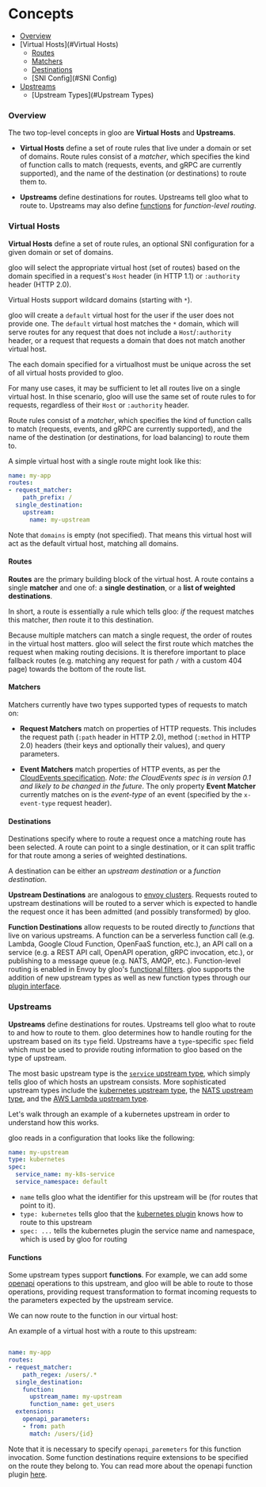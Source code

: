# Concepts

- [Overview](#Overview)
- [Virtual Hosts](#Virtual Hosts)
    - [Routes](#Routes)
    - [Matchers](#Matchers)
    - [Destinations](#Destinations)
    - [SNI Config](#SNI Config)
- [Upstreams](#Upstreams)
    - [Upstream Types](#Upstream Types)




<a name="Overview"></a>

### Overview

The two top-level concepts in gloo are **Virtual Hosts** and **Upstreams**.

- **Virtual Hosts** define a set of route rules that live under a domain or set of domains.
Route rules consist of a *matcher*, which specifies the kind of function calls to match (requests, events, 
and gRPC are currently supported), and the name of the destination (or destinations) to route them to.

- **Upstreams** define destinations for routes. Upstreams tell gloo what to route to. Upstreams may also define 
[functions](TODO) for *function-level routing*.





<a name="Virtual Hosts"></a>

### Virtual Hosts

**Virtual Hosts** define a set of route rules, an optional SNI configuration for a given domain or set of domains.

gloo will select the appropriate virtual host (set of routes) based on the domain specified in a request's `Host` header 
(in HTTP 1.1) or `:authority` header (HTTP 2.0). 

Virtual Hosts support wildcard domains (starting with `*`).

gloo will create a `default` virtual host for the user if the user does not provide one. The `default` virtual host
matches the `*` domain, which will serve routes for any request that does not include a `Host`/`:authority` header,
or a request that requests a domain that does not match another virtual host.

The each domain specified for a virtualhost must be unique across the set of all virtual hosts provided to gloo.

For many use cases, it may be sufficient to let all routes live on a single virtual host. In thise scenario,
gloo will use the same set of route rules to for requests, regardless of their `Host` or `:authority` header.

Route rules consist of a *matcher*, which specifies the kind of function calls to match (requests, events, 
and gRPC are currently supported), and the name of the destination (or destinations, for load balancing) to route them to.

A simple virtual host with a single route might look like this: 

```yaml
name: my-app
routes:
- request_matcher:
    path_prefix: /
  single_destination:
    upstream:
      name: my-upstream
```

Note that `domains` is empty (not specified). That means this virtual host will act as the default virtual host, matching 
all domains.


<a name="Routes"></a>

#### Routes

**Routes** are the primary building block of the virtual host. A route contains a single **matcher** and one of: a 
**single destination**, or a **list of weighted destinations**.

In short, a route is essentially a rule which tells gloo: *if* the request matches this matcher, *then* route it to this 
destination.

Because multiple matchers can match a single request, the order of routes in the virtual host matters. gloo
will select the first route which matches the request when making routing decisions. It is therefore important to place
fallback routes (e.g. matching any request for path `/` with a custom 404 page) towards the bottom of the route list.



<a name="Matchers"></a>

#### Matchers

Matchers currently have two types supported types of requests to match on:

* **Request Matchers** match on properties of HTTP requests. This includes the request path (`:path` header in HTTP 2.0),
method (`:method` in HTTP 2.0) headers (their keys and optionally their values), and query parameters.

* **Event Matchers** match properties of HTTP events, as per the [CloudEvents specification](https://github.com/cloudevents/spec/blob/master/spec.md).
*Note: the CloudEvents spec is in version 0.1 and likely to be changed in the future*. The only property **Event Matcher**
currently matches on is the *event-type* of an event (specified by the `x-event-type` request header). 




<a name="Destinations"></a>

#### Destinations

Destinations specify where to route a request once a matching route has been selected. A route can point to a single destination,
or it can split traffic for that route among a series of weighted destinations.

A destination can be either an *upstream destination* or a *function destination*.

**Upstream Destinations** are analogous to [envoy clusters](TODO). Requests routed to upstream destinations will be routed
to a server which is expected to handle the request once it has been admitted (and possibly transformed) by gloo.

**Function Destinations** allow requests to be routed directly to *functions* that live on various upstreams. A function
can be a serverless function call (e.g. Lambda, Google Cloud Function, OpenFaaS function, etc.), an API call on a service
(e.g. a REST API call, OpenAPI operation, gRPC invocation, etc.), or publishing to a message queue (e.g. NATS, AMQP, etc.).
Function-level routing is enabled in Envoy by gloo's [functional filters](TODO). gloo supports the addition of new upstream
types as well as new function types through our [plugin interface](TODO).



<a name="Upstreams"></a>

### Upstreams

**Upstreams** define destinations for routes. Upstreams tell gloo what to route to and how to route to them. gloo determines
how to handle routing for the upstream based on its `type` field. Upstreams have a `type`-specific `spec` field which must 
be used to provide routing information to gloo based on the type of upstream.

The most basic upstream type is the [`service` upstream type](TODO), which simply tells gloo
of which hosts an upstream consists. More sophisticated upstream types include the [kubernetes upstream type](TODO), the 
[NATS upstream type](TODO), and the [AWS Lambda upstream type](TODO).

Let's walk through an example of a kubernetes upstream in order to understand how this works.

gloo reads in a configuration that looks like the following: 

```yaml
name: my-upstream
type: kubernetes
spec:
  service_name: my-k8s-service
  service_namespace: default
```

- `name` tells gloo what the identifier for this upstream will be (for routes that point to it).
- `type: kubernetes` tells gloo that the [kubernetes plugin](TODO) knows how to route to this upstream
- `spec: ...` tells the kubernetes plugin the service name and namespace, which is used by gloo for routing  



<a name="Functions"></a>

#### Functions

Some upstream types support **functions**. For example, we can add some [openapi](TODO) operations to this upstream, and
gloo will be able to route to those operations, providing request transformation to format incoming requests to the 
parameters expected by the upstream service.

We can now route to the function in our virtual host:

An example of a virtual host with a route to this upstream:

```yaml

name: my-app
routes:
- request_matcher:
    path_regex: /users/.*
  single_destination:
    function:
      upstream_name: my-upstream
      function_name: get_users
  extensions:
    openapi_parameters:
    - from: path
      match: /users/{id}

```

Note that it is necessary to specify `openapi_paremeters` for this function invocation. Some function destinations
require extensions to be specified on the route they belong to. You can read more about the openapi function plugin 
[here](TODO). 
